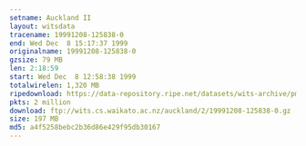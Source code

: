 ```yaml
---
setname: Auckland II
layout: witsdata
tracename: 19991208-125838-0
end: Wed Dec  8 15:17:37 1999
originalname: 19991208-125838-0
gzsize: 79 MB
len: 2:18:59
start: Wed Dec  8 12:58:38 1999
totalwirelen: 1,320 MB
ripedownload: https://data-repository.ripe.net/datasets/wits-archive/pma/long/auck/2//19991208-125838-0.gz
pkts: 2 million
download: ftp://wits.cs.waikato.ac.nz/auckland/2/19991208-125838-0.gz
size: 197 MB
md5: a4f5258bebc2b36d86e429f95db30167
---
```

